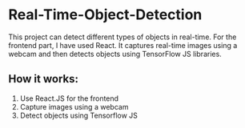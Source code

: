 # Real-Time-Object-Detection  

This project can detect different types of objects in real-time. For the frontend part, I have used React. It captures real-time images using a webcam and then detects objects using TensorFlow JS libraries.

## How it works: 
1. Use React.JS for the frontend 
2. Capture images using a webcam 
3. Detect objects using Tensorflow JS 
